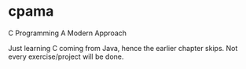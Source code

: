 # cpama
C Programming A Modern Approach

Just learning C coming from Java, hence the earlier chapter skips.
Not every exercise/project will be done.
